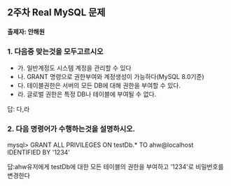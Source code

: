 ## 2주차 Real MySQL 문제
#### 출제자: 안해원

### 1. 다음중 맞는것을 모두고르시오
- 가. 일반계정도 시스템 계정을 관리할 수 있다
- 나. GRANT 명령으로 권한부여와 계정생성이 가능하다(MySQL 8.0기준)
- 다. 테이블권한은 서버의 모든 DB에 대해 권한을 부여할 수 있다.
- 라. 글로벌 권한은 특정 DB나 테이블에 부여될 수 없다.

답: 다,라

### 2. 다음 명령어가 수행하는것을 설명하시오. 
mysql> GRANT ALL PRIVILEGES ON testDb.* TO ahw@localhost IDENTIFIED BY '1234'

답:ahw유저에게 testDb에 대한 모든 테이블의 권한을 부여하고 '1234'로 비밀번호를 변경한다
